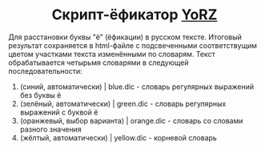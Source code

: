 <h1 align="center">Скрипт-ёфикатор <a href="https://github.com/zapeko/YoRZ">YoRZ</a></h1>

Для расстановки буквы "ё" (ёфикации) в русском тексте. Итоговый результат сохраняется в html-файле с подсвеченными соответствущим цветом участками текста изменёнными по словарям. Текст обрабатывается четырьмя словарями в следующей последовательности:

1. (синий, автоматически) | blue.dic - словарь регулярных выражений без буквы ё
2. (зелёный, автоматически) | green.dic - словарь регулярных выражений с буквой ё
3. (оранжевый, выбор варианта) | orange.dic - словарь со словами разного значения
4. (жёлтый, автоматически) | yellow.dic - корневой словарь

